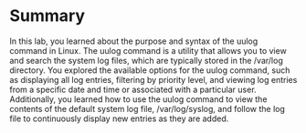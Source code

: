 # Summary

In this lab, you learned about the purpose and syntax of the uulog command in Linux. The uulog command is a utility that allows you to view and search the system log files, which are typically stored in the /var/log directory. You explored the available options for the uulog command, such as displaying all log entries, filtering by priority level, and viewing log entries from a specific date and time or associated with a particular user. Additionally, you learned how to use the uulog command to view the contents of the default system log file, /var/log/syslog, and follow the log file to continuously display new entries as they are added.
